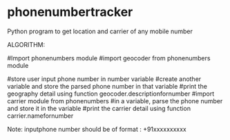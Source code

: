 # phonenumbertracker
Python program to get location and carrier of any mobile number

ALGORITHM:

#Import phonenumbers module
#import geocoder from phonenumbers module

#store user input phone number in number variable
#create another variable and store the parsed phone number in that variable
#print the geography detail using function geocoder.descriptionfornumber
#import carrier module from phonenumbers
#in a variable, parse the phone number and store it in the variable
#print the carrier detail using function carrier.namefornumber

Note: inputphone number should be of format : +91xxxxxxxxxx
